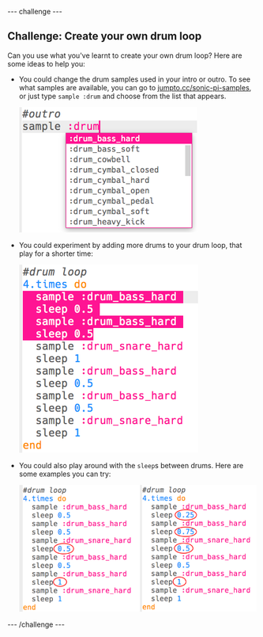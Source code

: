 \--- challenge \---

## Challenge: Create your own drum loop

Can you use what you've learnt to create your own drum loop? Here are some ideas to help you:

+ You could change the drum samples used in your intro or outro. To see what samples are available, you can go to [jumpto.cc/sonic-pi-samples](http://jumpto.cc/sonic-pi-samples), or just type `sample :drum` and choose from the list that appears.
    
    ![слика екрана](images/drum-outro-challenge.png)

+ You could experiment by adding more drums to your drum loop, that play for a shorter time:
    
    ![слика екрана](images/drum-beat-challenge-1.png)

+ You could also play around with the `sleep`s between drums. Here are some examples you can try:
    
    ![слика екрана](images/drum-beat-challenge-2.png)

\--- /challenge \---